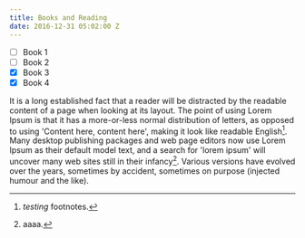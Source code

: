 ```yaml
---
title: Books and Reading
date: 2016-12-31 05:02:00 Z
---
```


- [ ] Book 1
- [ ] Book 2
- [x] Book 3
- [x] Book 4

It is a long established fact that a reader will be distracted by the readable content of a page when looking at its layout. The point of using Lorem Ipsum is that it has a more-or-less normal distribution of letters, as opposed to using 'Content here, content here', making it look like readable English[^1]. Many desktop publishing packages and web page editors now use Lorem Ipsum as their default model text, and a search for 'lorem ipsum' will uncover many web sites still in their infancy[^3]. Various versions have evolved over the years, sometimes by accident, sometimes on purpose (injected humour and the like).


[^1]: *testing* footnotes.
[^3]: aaaa.
